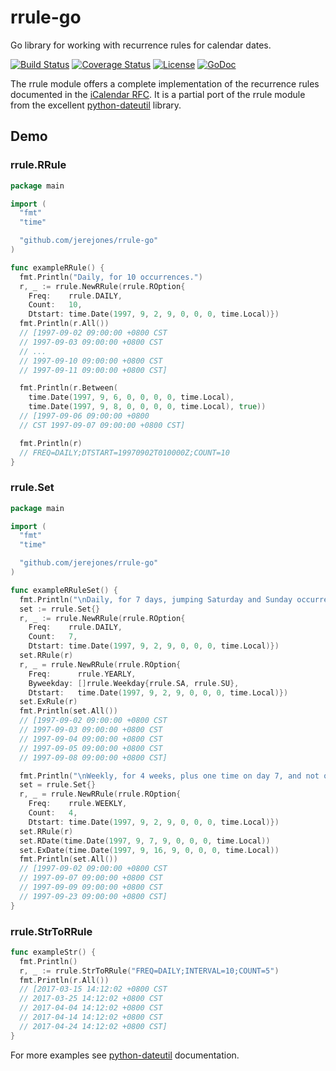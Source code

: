 # rrule-go

Go library for working with recurrence rules for calendar dates.

[![Build Status](http://img.shields.io/travis/jerejones/rrule-go.svg?style=flat-square)](https://travis-ci.org/jerejones/rrule-go)
[![Coverage Status](http://img.shields.io/coveralls/jerejones/rrule-go.svg?style=flat-square)](https://coveralls.io/r/jerejones/rrule-go)
[![License](http://img.shields.io/badge/license-mit-blue.svg?style=flat-square)](https://raw.githubusercontent.com/jerejones/rrule-go/master/LICENSE)
[![GoDoc](http://img.shields.io/badge/go-documentation-blue.svg?style=flat-square)](http://godoc.org/github.com/jerejones/rrule-go)

The rrule module offers a complete implementation of the recurrence rules documented in the [iCalendar
RFC](http://www.ietf.org/rfc/rfc2445.txt). It is a partial port of the rrule module from the excellent [python-dateutil](http://labix.org/python-dateutil/) library.

## Demo

### rrule.RRule

```go
package main

import (
  "fmt"
  "time"

  "github.com/jerejones/rrule-go"
)

func exampleRRule() {
  fmt.Println("Daily, for 10 occurrences.")
  r, _ := rrule.NewRRule(rrule.ROption{
    Freq:    rrule.DAILY,
    Count:   10,
    Dtstart: time.Date(1997, 9, 2, 9, 0, 0, 0, time.Local)})
  fmt.Println(r.All())
  // [1997-09-02 09:00:00 +0800 CST
  // 1997-09-03 09:00:00 +0800 CST
  // ...
  // 1997-09-10 09:00:00 +0800 CST
  // 1997-09-11 09:00:00 +0800 CST]

  fmt.Println(r.Between(
    time.Date(1997, 9, 6, 0, 0, 0, 0, time.Local),
    time.Date(1997, 9, 8, 0, 0, 0, 0, time.Local), true))
  // [1997-09-06 09:00:00 +0800
  // CST 1997-09-07 09:00:00 +0800 CST]

  fmt.Println(r)
  // FREQ=DAILY;DTSTART=19970902T010000Z;COUNT=10
}
```

### rrule.Set

```go
package main

import (
  "fmt"
  "time"

  "github.com/jerejones/rrule-go"
)

func exampleRRuleSet() {
  fmt.Println("\nDaily, for 7 days, jumping Saturday and Sunday occurrences.")
  set := rrule.Set{}
  r, _ := rrule.NewRRule(rrule.ROption{
    Freq:    rrule.DAILY,
    Count:   7,
    Dtstart: time.Date(1997, 9, 2, 9, 0, 0, 0, time.Local)})
  set.RRule(r)
  r, _ = rrule.NewRRule(rrule.ROption{
    Freq:      rrule.YEARLY,
    Byweekday: []rrule.Weekday{rrule.SA, rrule.SU},
    Dtstart:   time.Date(1997, 9, 2, 9, 0, 0, 0, time.Local)})
  set.ExRule(r)
  fmt.Println(set.All())
  // [1997-09-02 09:00:00 +0800 CST
  // 1997-09-03 09:00:00 +0800 CST
  // 1997-09-04 09:00:00 +0800 CST
  // 1997-09-05 09:00:00 +0800 CST
  // 1997-09-08 09:00:00 +0800 CST]

  fmt.Println("\nWeekly, for 4 weeks, plus one time on day 7, and not on day 16.")
  set = rrule.Set{}
  r, _ = rrule.NewRRule(rrule.ROption{
    Freq:    rrule.WEEKLY,
    Count:   4,
    Dtstart: time.Date(1997, 9, 2, 9, 0, 0, 0, time.Local)})
  set.RRule(r)
  set.RDate(time.Date(1997, 9, 7, 9, 0, 0, 0, time.Local))
  set.ExDate(time.Date(1997, 9, 16, 9, 0, 0, 0, time.Local))
  fmt.Println(set.All())
  // [1997-09-02 09:00:00 +0800 CST
  // 1997-09-07 09:00:00 +0800 CST
  // 1997-09-09 09:00:00 +0800 CST
  // 1997-09-23 09:00:00 +0800 CST]
}
```

### rrule.StrToRRule

```go
func exampleStr() {
  fmt.Println()
  r, _ := rrule.StrToRRule("FREQ=DAILY;INTERVAL=10;COUNT=5")
  fmt.Println(r.All())
  // [2017-03-15 14:12:02 +0800 CST
  // 2017-03-25 14:12:02 +0800 CST
  // 2017-04-04 14:12:02 +0800 CST
  // 2017-04-14 14:12:02 +0800 CST
  // 2017-04-24 14:12:02 +0800 CST]
}
```

For more examples see [python-dateutil](http://labix.org/python-dateutil/) documentation.
